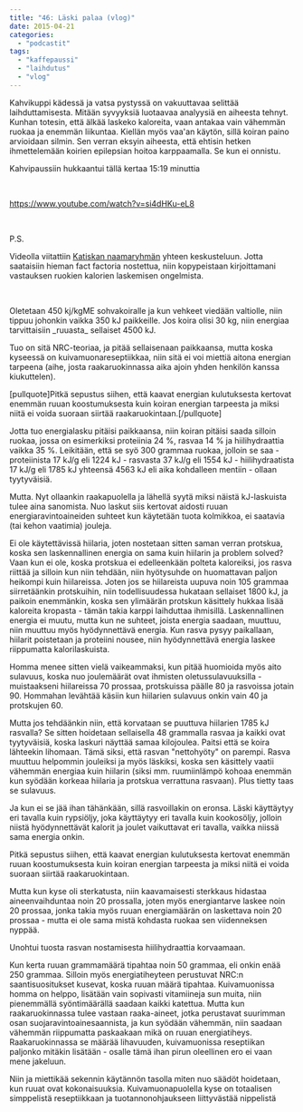 ```yaml
---
title: "46: Läski palaa (vlog)"
date: 2015-04-21
categories: 
  - "podcastit"
tags: 
  - "kaffepaussi"
  - "laihdutus"
  - "vlog"
---
```


Kahvikuppi kädessä ja vatsa pystyssä on vakuuttavaa selittää laihduttamisesta. Mitään syvyyksiä luotaavaa analyysiä en aiheesta tehnyt. Kunhan totesin, että älkää laskeko kaloreita, vaan antakaa vain vähemmän ruokaa ja enemmän liikuntaa. Kiellän myös vaa'an käytön, sillä koiran paino arvioidaan silmin. Sen verran eksyin aiheesta, että ehtisin hetken ihmettelemään koirien epilepsian hoitoa karppaamalla. Se kun ei onnistu.

<!--more-->

Kahvipaussiin hukkaantui tällä kertaa 15:19 minuttia

 

https://www.youtube.com/watch?v=si4dHKu-eL8

 

P.S.

Videolla viitattiin [Katiskan naamaryhmän](https://www.facebook.com/groups/katiska/) yhteen keskusteluun. Jotta saataisiin hieman fact factoria nostettua, niin kopypeistaan kirjoittamani vastauksen ruokien kalorien laskemisen ongelmista.

 

Oletetaan 450 kj/kgME sohvakoiralle ja kun vehkeet viedään valtiolle, niin tippuu johonkin vaikka 350 kJ paikkeille. Jos koira olisi 30 kg, niin energiaa tarvittaisiin \_ruuasta\_ sellaiset 4500 kJ.

Tuo on sitä NRC-teoriaa, ja pitää sellaisenaan paikkaansa, mutta koska kyseessä on kuivamuonareseptiikkaa, niin sitä ei voi miettiä aitona energian tarpeena (aihe, josta raakaruokinnassa aika ajoin yhden henkilön kanssa kiukuttelen).

\[pullquote\]Pitkä sepustus siihen, että kaavat energian kulutuksesta kertovat enemmän ruuan koostumuksesta kuin koiran energian tarpeesta ja miksi niitä ei voida suoraan siirtää raakaruokintaan.\[/pullquote\]

Jotta tuo energialasku pitäisi paikkaansa, niin koiran pitäisi saada silloin ruokaa, jossa on esimerkiksi proteiinia 24 %, rasvaa 14 % ja hiilihydraattia vaikka 35 %. Leikitään, että se syö 300 grammaa ruokaa, jolloin se saa - proteiinista 17 kJ/g eli 1224 kJ - rasvasta 37 kJ/g eli 1554 kJ - hiilihydraatista 17 kJ/g eli 1785 kJ yhteensä 4563 kJ eli aika kohdalleen mentiin - ollaan tyytyväisiä.

Mutta. Nyt ollaankin raakapuolella ja lähellä syytä miksi näistä kJ-laskuista tulee aina sanomista. Nuo laskut siis kertovat aidosti ruuan energiaravintoaineiden suhteet kun käytetään tuota kolmikkoa, ei saatavia (tai kehon vaatimia) jouleja.

Ei ole käytettävissä hiilaria, joten nostetaan sitten saman verran protskua, koska sen laskennallinen energia on sama kuin hiilarin ja problem solved? Vaan kun ei ole, koska protskua ei edelleenkään polteta kaloreiksi, jos rasva riittää ja silloin kun niin tehdään, niin hyötysuhde on huomattavan paljon heikompi kuin hiilareissa. Joten jos se hiilareista uupuva noin 105 grammaa siirretäänkin protskuihin, niin todellisuudessa hukataan sellaiset 1800 kJ, ja paikoin enemmänkin, koska sen ylimäärän protskun käsittely hukkaa lisää kaloreita kropasta - tämän takia karppi laihduttaa ihmisillä. Laskennallinen energia ei muutu, mutta kun ne suhteet, joista energia saadaan, muuttuu, niin muuttuu myös hyödynnettävä energia. Kun rasva pysyy paikallaan, hiilarit poistetaan ja proteiini nousee, niin hyödynnettävä energia laskee riippumatta kalorilaskuista.

Homma menee sitten vielä vaikeammaksi, kun pitää huomioida myös aito sulavuus, koska nuo joulemäärät ovat ihmisten oletussulavuuksilla - muistaakseni hiilareissa 70 prossaa, protskuissa päälle 80 ja rasvoissa jotain 90. Hommahan levähtää käsiin kun hiilarien sulavuus onkin vain 40 ja protskujen 60.

Mutta jos tehdäänkin niin, että korvataan se puuttuva hiilarien 1785 kJ rasvalla? Se sitten hoidetaan sellaisella 48 grammalla rasvaa ja kaikki ovat tyytyväisiä, koska laskuri näyttää samaa kilojoulea. Paitsi että se koira lähteekin lihomaan. Tämä siksi, että rasvan "nettohyöty" on parempi. Rasva muuttuu helpommin jouleiksi ja myös läskiksi, koska sen käsittely vaatii vähemmän energiaa kuin hiilarin (siksi mm. ruumiinlämpö kohoaa enemmän kun syödään korkeaa hiilaria ja protskua verrattuna rasvaan). Plus tietty taas se sulavuus.

Ja kun ei se jää ihan tähänkään, sillä rasvoillakin on eronsa. Läski käyttäytyy eri tavalla kuin rypsiöljy, joka käyttäytyy eri tavalla kuin kookosöljy, jolloin niistä hyödynnettävät kalorit ja joulet vaikuttavat eri tavalla, vaikka niissä sama energia onkin.

Pitkä sepustus siihen, että kaavat energian kulutuksesta kertovat enemmän ruuan koostumuksesta kuin koiran energian tarpeesta ja miksi niitä ei voida suoraan siirtää raakaruokintaan.

Mutta kun kyse oli sterkatusta, niin kaavamaisesti sterkkaus hidastaa aineenvaihduntaa noin 20 prossalla, joten myös energiantarve laskee noin 20 prossaa, jonka takia myös ruuan energiamäärän on laskettava noin 20 prossaa - mutta ei ole sama mistä kohdasta ruokaa sen viidenneksen nyppää.

Unohtui tuosta rasvan nostamisesta hiilihydraattia korvaamaan.

Kun kerta ruuan grammamäärä tipahtaa noin 50 grammaa, eli onkin enää 250 grammaa. Silloin myös energiatiheyteen perustuvat NRC:n saantisuositukset kusevat, koska ruuan määrä tipahtaa. Kuivamuonissa homma on helppo, lisätään vain sopivasti vitamiineja sun muita, niin pienemmällä syöntimäärällä saadaan kaikki katettua. Mutta kun raakaruokinnassa tulee vastaan raaka-aineet, jotka perustavat suurimman osan suojaravintoainesaannista, ja kun syödään vähemmän, niin saadaan vähemmän riippumatta paskaakaan mikä on ruuan energiatiheys. Raakaruokinnassa se määrää lihavuuden, kuivamuonissa reseptiikan paljonko mitäkin lisätään - osalle tämä ihan pirun oleellinen ero ei vaan mene jakeluun.

Niin ja miettikää sekennin käytännön tasolla miten nuo säädöt hoidetaan, kun ruuat ovat kokonaisuuksia. Kuivamuonapuolella kyse on totaalisen simppelistä reseptiikkaan ja tuotannonohjaukseen liittyvästää nippelistä
